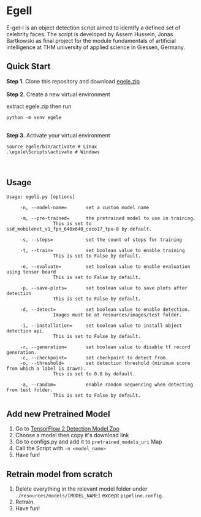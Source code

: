 # EgelI

E-gel-I is an object detection script aimed to identify a defined set of celebrity faces.
The script is developed by Assem Hussein, Jonas Bartkowski as final project for the
module fundamentals of artificial intelligence at THM university of applied science in Giessen, Germany.



## Quick Start

<b>Step 1.</b> Clone this repository and download [egele.zip](https://drive.google.com/file/d/1HB3BQ8FX2TaK-sE6V8RShdniWzM1_OCG/view?usp=sharing)
<br/><br/>
<b>Step 2.</b> Create a new virtual environment

extract egele.zip then run
```shell
python -m venv egele
```

<br/>
<b>Step 3.</b> Activate your virtual environment

```shell
source egele/bin/activate # Linux
.\egele\Scripts\activate # Windows 
```

<br/>

## Usage

```
Usage: egeli.py [options]

	 -n, --model-name=   	 set a custom model name

	 -m, --pre-trained=  	 the pretrained model to use in training.
				 This is set to ssd_mobilenet_v1_fpn_640x640_coco17_tpu-8 by default.

	 -s, --steps=        	 set the count of steps for training

	 -t, --train=        	 set boolean value to enable training
				 This is set to False by default.

	 -e, --evaluate=     	 set boolean value to enable evaluation using tensor board
				 This is set to False by default.

	 -p, --save-plots=   	 set boolean value to save plots after detection
				 This is set to False by default.

	 -d, --detect=       	 set boolean value to enable detection.
				 Images must be at resources/images/test folder.

	 -i, --installation= 	 set boolean value to install object detection api.
				 This is set to False by default.

	 -r, --generation=   	 set boolean value to disable tf record generation. 
	 -c, --checkpoint=   	 set checkpoint to detect from. 
	 -o, --threshold=    	 set detection threshold (minimum score from which a label is drawn).
				 This is set to 0.8 by default.

	 -a, --random=       	 enable random sequencing when detecting from test folder.
				 This is set to False by default.
```

## Add new Pretrained Model

1. Go to [TensorFlow 2 Detection Model Zoo](https://github.com/tensorflow/models/blob/master/research/object_detection/g3doc/tf2_detection_zoo.md)
2. Choose a model then copy it's download link
3. Go to configs.py and add it to `pretrained_models_uri` Map
4. Call the Script with `-n <model_name>`
5. Have fun!

## Retrain model from scratch

1. Delete everything in the relevant model folder under `./resources/models/[MODEL_NAME]` except `pipeline.config`.
2. Retrain.
3. Have fun!
